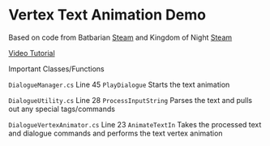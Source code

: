 # Vertex Text Animation Demo

Based on code from
Batbarian <a href="https://store.steampowered.com/app/837460/Batbarian_Testament_of_the_Primordials/">Steam</a>
and
Kingdom of Night <a href="https://store.steampowered.com/app/1094600/Kingdom_of_Night/">Steam</a>

<a href="">Video Tutorial</a>

Important Classes/Functions

`DialogueManager.cs` Line 45 `PlayDialogue` Starts the text animation

`DialogueUtility.cs` Line 28 `ProcessInputString` Parses the text and pulls out any special tags/commands

`DialogueVertexAnimator.cs` Line 23 `AnimateTextIn` Takes the processed text and dialogue commands and performs the text vertex animation